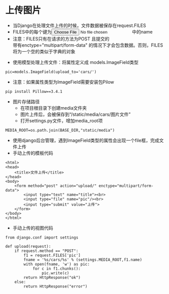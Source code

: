 # 上传图片

- 当Django在处理文件上传的时候，文件数据被保存在request.FILES
- FILES中的每个键为<input type="file" name="" />中的name
- 注意：FILES只有在请求的方法为POST 且提交的<form>带有enctype="multipart/form-data" 的情况下才会包含数据。否则，FILES 将为一个空的类似于字典的对象
- 使用模型处理上传文件：将属性定义成
models.ImageField类型

`pic=models.ImageField(upload_to='cars/')`
- 注意：如果属性类型为ImageField需要安装包Pilow

`pip install Pillow==3.4.1`
- 图片存储路径
  - 在项目根目录下创建media文件夹
  - 图片上传后，会被保存到“/static/media/cars/图片文件”
  - 打开settings.py文件，增加media_root项
  
`MEDIA_ROOT=os.path.join(BASE_DIR,"static/media")`
- 使用django后台管理，遇到ImageField类型的属性会出现一个file框，完成文件上传
- 手动上传的模板代码


```
<html>
<head>
    <title>文件上传</title>
</head>
<body>
    <form method="post" action="upload/" enctype="multipart/form-data">
        <input type="text" name="title"><br>
        <input type="file" name="pic"/><br>
        <input type="submit" value="上传">
    </form>
</body>
</html>

```

- 手动上传的视图代码


```
from django.conf import settings

def upload(request):
    if request.method == "POST":
        f1 = request.FILES['pic']
        fname = '%s/cars/%s' % (settings.MEDIA_ROOT,f1.name)
        with open(fname, 'w') as pic:
            for c in f1.chunks():
                pic.write(c)
        return HttpResponse("ok")
    else:
        return HttpResponse("error")
```


